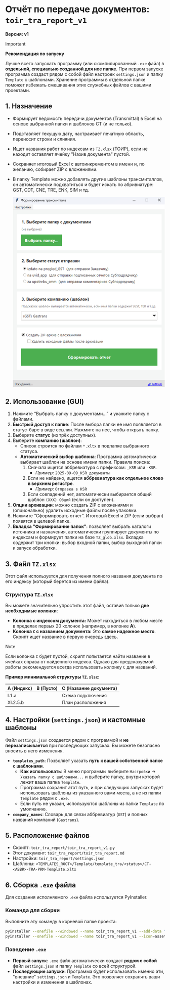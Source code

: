 # Отчёт по передаче документов: `toir_tra_report_v1`

**Версия: v1**

> [!IMPORTANT]
> **Рекомендация по запуску**
>
> Лучше всего запускать программу (или скомпилированный `.exe` файл) в **отдельной, специально созданной для нее папке**.
> При первом запуске программа создаст рядом с собой файл настроек `settings.json` и папку `Template` с шаблонами. Хранение программы в отдельной папке поможет избежать смешивания этих служебных файлов с вашими проектами.

## 1. Назначение

- Формирует ведомость передачи документов (Transmittal) в Excel на основе выбранной папки и шаблонов CT (и не только).
- Подставляет текущую дату, настраивает печатную область, переносит строки и слияния.
- Ищет названия работ по индексам из `TZ.xlsx` (ТОИР), если не находит оставляет ячейку "Назив документа" пустой.
- Сохраняет итоговый Excel с автоинкрементом в имени и, по желанию, собирает ZIP с вложениями.
- ‎В папку Template можно добавлять другие шаблоны трансмиталлов, он автоматически подхватиться и будет искать по абривиатуре: GST,  CDT, CNE, TRE, ENK, SIM и тд.

  ![TOIR TRA Report](assets/image_toir_tra_report.png)

## 2. Использование (GUI)

1. Нажмите “Выбрать папку с документами…” и укажите папку с файлами.
2. **Быстрый доступ к папке**: После выбора папки ее имя появляется в статус-баре в виде ссылки. Нажмите на нее, чтобы открыть папку.
3. Выберите **статус** (из трёх доступных).
4. Выберите **компанию (шаблон)**:
   - Список строится по файлам `*.xltx` в подпапке выбранного статуса.
   - **Автоматический выбор шаблона**: Программа автоматически выбирает шаблон на основе имени папки. Правила поиска:
     1. Сначала ищется аббревиатура с префиксом: `_KSR` или `-KSR`.
        - *Пример:* `2025-09-09_KSR_документы`
     2. Если не найдено, ищется **аббревиатура как отдельное слово в верхнем регистре**.
        - *Пример:* `Отправка в KSR`
     3. Если совпадений нет, автоматически выбирается общий шаблон `(XXX) Общий` (если он доступен).
5. **Опции архивации**: можно создать ZIP с вложениями и (опционально) удалить исходные файлы после упаковки.
6. Нажмите “Сформировать отчет”. Итоговый Excel и ZIP (если выбран) появятся в целевой папке.
7. **Вкладка "Формирование папок"**: позволяет выбрать каталоги источника и назначения, автоматически группирует документы по индексам и формирует папки на базе `TZ_glob.xlsx`. Вкладка содержит три кнопки: выбор входной папки, выбор выходной папки и запуск обработки.

## 3. Файл `TZ.xlsx`

Этот файл используется для получения полного названия документа по его индексу (который берется из имени файла).

### Структура `TZ.xlsx`

Вы можете значительно упростить этот файл, оставив только **две необходимые колонки**:

- **Колонка с индексом документа:** Может находиться в любом месте в пределах первых 20 колонок (например, в колонке **A**).
- **Колонка `C` с названием документа:** Это **самое надежное место**. Скрипт ищет название в первую очередь здесь.

> [!NOTE]
> Если колонка `C` будет пустой, скрипт попытается найти название в ячейках справа от найденного индекса. Однако для предсказуемой работы рекомендуется всегда использовать колонку `C` для названий.

**Пример минимальной структуры `TZ.xlsx`:**

| A (Индекс) | B (Пусто) | C (Название документа) |
| :--------------- | :------------- | :-------------------------------------- |
| I.1.a            |                | Схема подключения       |
| XI.2.5.b         |                | План расположения       |

## 4. Настройки (`settings.json`) и кастомные шаблоны

Файл `settings.json` создается рядом с программой и **не перезаписывается** при последующих запусках. Вы можете безопасно вносить в него изменения.

- **`templates_path`**: Позволяет указать **путь к вашей собственной папке с шаблонами**.
  - **Как использовать**: В меню программы выберите `Настройки` -> `Указать папку с шаблонами...` и выберите папку, внутри которой лежит ваша папка `Template`.
  - Программа сохранит этот путь, и при следующих запусках будет использовать шаблоны из указанного вами места, а не из папки `Template` рядом с `.exe`.
  - Если путь не указан, используются шаблоны из папки `Template` по умолчанию.
- **`company_names`**: Словарь для связи аббревиатур (`GST`) и полных названий компаний (`Gastrans`).

## 5. Расположение файлов

- Скрипт: `toir_tra_report/toir_tra_report_v1.py`
- Этот документ: `toir_tra_report/toir_tra_report.md`
- Настройки: `toir_tra_report/settings.json`
- Шаблоны: `<TEMPLATES_ROOT>/Template/template_tra/<status>/CT-<ABBR>-TRA-PRM-Template.xltx`

## 6. Сборка `.exe` файла

Для создания исполняемого `.exe` файла используется PyInstaller.

### Команда для сборки

Выполните эту команду в корневой папке проекта:

```bash
pyinstaller --onefile --windowed --name toir_tra_report_v1 --add-data "toir_tra_report/Template;Template" toir_tra_report/toir_tra_report_v1.py
pyinstaller --onefile --windowed --name toir_tra_report_v1 --icon=assets/icon_toir_tra_report.ico --add-data "toir_tra_report/Template;Template" toir_tra_report/toir_tra_report_v1.py
```

### Поведение `.exe`

- **Первый запуск**: `.exe` файл автоматически создаст **рядом с собой** файл `settings.json` и папку `Template` со всей структурой.
- **Последующие запуски**: Программа будет использовать именно эти, "внешние" `settings.json` и `Template`. Это позволяет сохранять ваши настройки и изменения в шаблонах.
